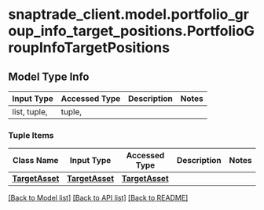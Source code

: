 # snaptrade_client.model.portfolio_group_info_target_positions.PortfolioGroupInfoTargetPositions

## Model Type Info
Input Type | Accessed Type | Description | Notes
------------ | ------------- | ------------- | -------------
list, tuple,  | tuple,  |  | 

### Tuple Items
Class Name | Input Type | Accessed Type | Description | Notes
------------- | ------------- | ------------- | ------------- | -------------
[**TargetAsset**](TargetAsset.md) | [**TargetAsset**](TargetAsset.md) | [**TargetAsset**](TargetAsset.md) |  | 

[[Back to Model list]](../../README.md#documentation-for-models) [[Back to API list]](../../README.md#documentation-for-api-endpoints) [[Back to README]](../../README.md)

